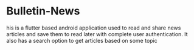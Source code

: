 # Bulletin-News
his is a flutter based android application used to read and share news articles and save them to read later with complete user authentication. It also has a search option to get articles based on some topic
